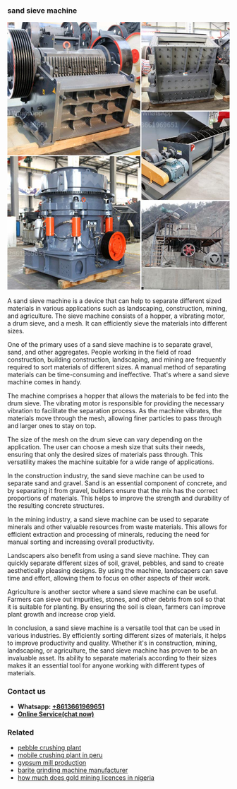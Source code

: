 <h3>sand sieve machine</h3><img src='1702950435.jpg' alt=''><p>A sand sieve machine is a device that can help to separate different sized materials in various applications such as landscaping, construction, mining, and agriculture. The sieve machine consists of a hopper, a vibrating motor, a drum sieve, and a mesh. It can efficiently sieve the materials into different sizes.</p><p>One of the primary uses of a sand sieve machine is to separate gravel, sand, and other aggregates. People working in the field of road construction, building construction, landscaping, and mining are frequently required to sort materials of different sizes. A manual method of separating materials can be time-consuming and ineffective. That's where a sand sieve machine comes in handy.</p><p>The machine comprises a hopper that allows the materials to be fed into the drum sieve. The vibrating motor is responsible for providing the necessary vibration to facilitate the separation process. As the machine vibrates, the materials move through the mesh, allowing finer particles to pass through and larger ones to stay on top.</p><p>The size of the mesh on the drum sieve can vary depending on the application. The user can choose a mesh size that suits their needs, ensuring that only the desired sizes of materials pass through. This versatility makes the machine suitable for a wide range of applications.</p><p>In the construction industry, the sand sieve machine can be used to separate sand and gravel. Sand is an essential component of concrete, and by separating it from gravel, builders ensure that the mix has the correct proportions of materials. This helps to improve the strength and durability of the resulting concrete structures.</p><p>In the mining industry, a sand sieve machine can be used to separate minerals and other valuable resources from waste materials. This allows for efficient extraction and processing of minerals, reducing the need for manual sorting and increasing overall productivity.</p><p>Landscapers also benefit from using a sand sieve machine. They can quickly separate different sizes of soil, gravel, pebbles, and sand to create aesthetically pleasing designs. By using the machine, landscapers can save time and effort, allowing them to focus on other aspects of their work.</p><p>Agriculture is another sector where a sand sieve machine can be useful. Farmers can sieve out impurities, stones, and other debris from soil so that it is suitable for planting. By ensuring the soil is clean, farmers can improve plant growth and increase crop yield.</p><p>In conclusion, a sand sieve machine is a versatile tool that can be used in various industries. By efficiently sorting different sizes of materials, it helps to improve productivity and quality. Whether it's in construction, mining, landscaping, or agriculture, the sand sieve machine has proven to be an invaluable asset. Its ability to separate materials according to their sizes makes it an essential tool for anyone working with different types of materials.</p><h3>Contact us</h3><ul><li><strong>Whatsapp:&nbsp;<a href="https://wa.me/8613661969651">+8613661969651</a></strong></li><li><a href="https://swt.shibang-china.com/?git&amp;zhl&amp;sand sieve machine"><strong>Online Service(chat now)</strong></a></li></ul><h3>Related</h3><ul><li><a href='pebble crushing plant.md'>pebble crushing plant</a></li><li><a href='mobile crushing plant in peru.md'>mobile crushing plant in peru</a></li><li><a href='gypsum mill production.md'>gypsum mill production</a></li><li><a href='barite grinding machine manufacturer.md'>barite grinding machine manufacturer</a></li><li><a href='how much does gold mining licences in nigeria.md'>how much does gold mining licences in nigeria</a></li></ul>
